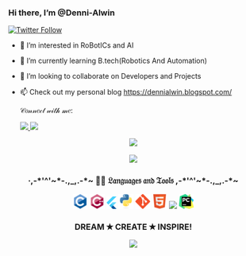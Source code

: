 ### Hi there, I’m @Denni-Alwin
[![Twitter Follow](https://img.shields.io/twitter/follow/Dennialwin?color=1DA1F2&logo=twitter&style=for-the-badge)](https://twitter.com/intent/follow?original_referer=https%3A%2F%2Fgithub.com%2FcodeSTACKr&screen_name=Dennialwin)

- 👾 I’m interested in RoBotICs and AI
- 🌱 I’m currently learning B.tech(Robotics And Automation)
- 💞️ I’m looking to collaborate on Developers and Projects
- 📫 Check out my personal blog https://dennialwin.blogspot.com/

  𝒞𝑜𝓃𝓃𝑒𝒸𝓉 𝓌𝒾𝓉𝒽 𝓂𝑒:
  <p align='left'>
  
  <a href="https://www.linkedin.com/in/denni-alwin/">
    <img src="https://img.shields.io/badge/LinkedIn-blue.svg?style=for-the-badge&logo=linkedin" />
  </a>
  <a href="https://www.instagram.com/draconis_guy/">
    <img src="https://img.shields.io/badge/Instagram-E4405F?style=for-the-badge&logo=instagram&logoColor=white" />        
  </a>
 <p align='center'>
  <a href="#"><img src="https://github-readme-stats.vercel.app/api?username=Denni-alwin&show_icons=true&count_private=true&theme=radical" width="350"></a>
</p>
<p align='center'>
<a href="https://github.com/anuraghazra/github-readme-stats"><img src="https://github-readme-stats.vercel.app/api/top-langs/?username=Denni-alwin&layout=compact" /></a>
</p>
<div align="center"> 
  <h3> ∙,-*'^'~*-.,_,.-*~ 👨‍💻 𝔏𝔞𝔫𝔤𝔲𝔞𝔤𝔢𝔰 𝔞𝔫𝔡 𝔗𝔬𝔬𝔩𝔰 ,-*'^'~*-.,_,.-*~  </h3>
<div align="center">
 <img src = 'https://github.com/Denni-Alwin/Denni-Alwin/blob/main/images/c-original.svg' width='30'/> 
 <img src = 'https://github.com/Denni-Alwin/Denni-Alwin/blob/main/images/cpp.svg' width='30'/> 
  <img src = 'https://github.com/Denni-Alwin/Denni-Alwin/blob/main/images/flutter-logo.svg' width='20'/> 
  <img src = 'https://github.com/Denni-Alwin/Denni-Alwin/blob/main/images/python.svg' width='30'/> 
  <img src = 'https://github.com/Denni-Alwin/Denni-Alwin/blob/main/images/git.svg' width='30'/> 
  <img src = 'https://github.com/Denni-Alwin/Denni-Alwin/blob/main/images/html.svg' width='30'/>
  <img src = 'https://upload.wikimedia.org/wikipedia/commons/thumb/d/da/Gnome-utilities-terminal.svg/1200px-Gnome-utilities-terminal.svg.png' width='30'/>
  <img src = 'https://github.com/Denni-Alwin/Denni-Alwin/blob/main/images/58481537cef1014c0b5e4968.png' width='30'/>
</div> 

<h3 align="center">DREAM ✭ CREATE ✭ INSPIRE!</h3>

<img src="https://media.giphy.com/media/MCRQ0Nkn4KfeQDdM7N/giphy.gif" width="100">
